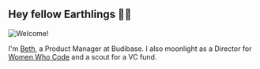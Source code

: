 ## Hey fellow Earthlings 👋🏻

![Welcome!](https://drive.google.com/uc?export=view&id=1adb0-Ls9NSEFPvk8mXSjuLRK2cPwUtyb)

I'm [Beth](https://linkedin.com/in/beth-glenfield), a Product Manager at Budibase. I also moonlight as a Director for [Women Who Code](https://womenwhocode.com/belfast) and a scout for a VC fund. 
